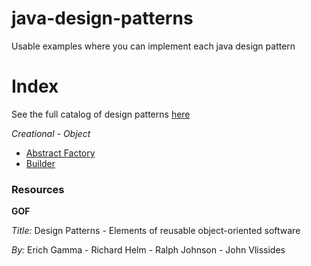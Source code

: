 # java-design-patterns

Usable examples where you can implement each java design pattern

# Index

See the full catalog of design patterns [here](./catalog.png)

_Creational - Object_

- [Abstract Factory](src/main/java/com/examples/java/creational/object/abstract_factory/README.md)
- [Builder](src/main/java/com/examples/java/creational/object/builder/README.md)

### Resources

**GOF**

_Title:_ Design Patterns - Elements of reusable object-oriented software

_By:_ Erich Gamma - Richard Helm - Ralph Johnson - John Vlissides
